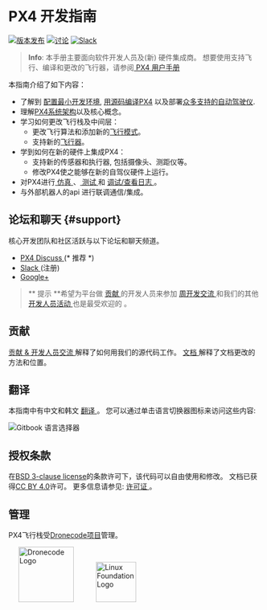 # PX4 开发指南

[![版本发布](https://img.shields.io/github/release/PX4/Firmware.svg)](https://github.com/PX4/Firmware/releases) [![讨论](https://img.shields.io/badge/discuss-px4-ff69b4.svg)](http://discuss.px4.io/) [![Slack](https://px4-slack.herokuapp.com/badge.svg)](http://slack.px4.io)

> **Info**: 本手册主要面向软件开发人员及(新) 硬件集成商。 想要使用支持飞行、编译和更改的飞行器，请参阅[ PX4 用户手册 ](https://docs.px4.io/en/)

本指南介绍了如下内容：

* 了解到 [配置最小开发环境](setup/config_initial.md), [用源码编译PX4](setup/building_px4.md) 以及部署[众多支持的自动驾驶仪](https://docs.px4.io/en/flight_controller/).
* 理解[PX4系统架构](concept/architecture.md)以及核心概念。
* 学习如何更改飞行栈及中间层： 
  * 更改飞行算法和添加新的[飞行模式](concept/flight_modes.md)。
  * 支持新的[飞行器](airframes/README.md)。
* 学到如何在新的硬件上集成PX4： 
  * 支持新的传感器和执行器, 包括摄像头、测距仪等。
  * 修改PX4使之能够在新的自驾仪硬件上运行。
* 对PX4进行[ 仿真 ](simulation/README.md)、[ 测试 ](test_and_ci/README.md) 和 [ 调试/查看日志 ](debug/README.md)。
* 与外部机器人的api 进行联调通信/集成。

## 论坛和聊天 {#support}

核心开发团队和社区活跃与以下论坛和聊天频道。

* [ PX4 Discuss ](http://discuss.px4.io/)(* 推荐 *)
* [ Slack ](http://slack.px4.io)(注册)
* [Google+](https://plus.google.com/117509651030855307398)

> ** 提示 **希望为平台做 [ 贡献 ](contribute/README.md)的开发人员来参加 [ 周开发交流 ](contribute/README.md#dev_call) 和我们的其他 [ 开发人员活动 ](contribute/README.md#calendar) 也是最受欢迎的 。

## 贡献

[ 贡献 & 开发人员交流 ](contribute/README.md) 解释了如何用我们的源代码工作。 [ 文档 ](contribute/docs.md) 解释了文档更改的方法和位置。

## 翻译

本指南中有中文和韩文 [ 翻译 ](contribute/docs.md#translation)。 您可以通过单击语言切换器图标来访问这些内容:

![Gitbook 语言选择器](../assets/gitbook/gitbook_language_selector.png)

## 授权条款

在[BSD 3-clause license](https://opensource.org/licenses/BSD-3-Clause)的条款许可下，该代码可以自由使用和修改。 文档已获得[CC BY 4.0](https://creativecommons.org/licenses/by/4.0/)许可。 更多信息请参见: [ 许可证 ](contribute/licenses.md)。

## 管理

PX4飞行栈受[Dronecode项目](https://www.dronecode.org/)管理。

<a href="https://www.dronecode.org/" style="padding:20px"><img src="https://mavlink.io/assets/site/logo_dronecode.png" alt="Dronecode Logo" width="110px"/></a>
<a href="https://www.linuxfoundation.org/projects" style="padding:20px;"><img src="https://mavlink.io/assets/site/logo_linux_foundation.png" alt="Linux Foundation Logo" width="80px" /></a>

<div style="padding:10px">&nbsp;</div>
